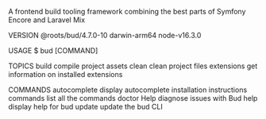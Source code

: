 A frontend build tooling framework combining the best parts of Symfony Encore and Laravel Mix

VERSION
@roots/bud/4.7.0-10 darwin-arm64 node-v16.3.0

USAGE
$ bud [COMMAND]

TOPICS
build compile project assets
clean clean project files
extensions get information on installed extensions

COMMANDS
autocomplete display autocomplete installation instructions
commands list all the commands
doctor Help diagnose issues with Bud
help display help for bud
update update the bud CLI
